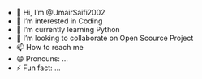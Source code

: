 - 👋 Hi, I’m @UmairSaifi2002
- 👀 I’m interested in Coding
- 🌱 I’m currently learning Python
- 💞️ I’m looking to collaborate on Open Scource Project
- 📫 How to reach me 
- 😄 Pronouns: ...
- ⚡ Fun fact: ...

<!---
UmairSaifi2002/UmairSaifi2002 is a ✨ special ✨ repository because its `README.md` (this file) appears on your GitHub profile.
You can click the Preview link to take a look at your changes.
--->
